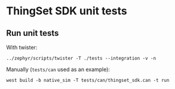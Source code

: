 # ThingSet SDK unit tests

## Run unit tests

With twister:

    ../zephyr/scripts/twister -T ./tests --integration -v -n

Manually (`tests/can` used as an example):

    west build -b native_sim -T tests/can/thingset_sdk.can -t run
